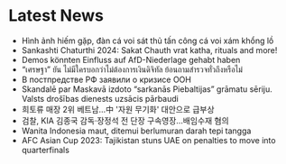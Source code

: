 # Latest News
-  Hình ảnh hiếm gặp, đàn cá voi sát thủ tấn công cá voi xám khổng lồ
-  Sankashti Chaturthi 2024: Sakat Chauth vrat katha, rituals and more!
-  Demos könnten Einfluss auf AfD-Niederlage gehabt haben
-  “เศรษฐา” ยัน ไม่มีใครบอกว่าไม่ต้องการเงินดิจิทัล ย้อนถามสำรวจทั่วถึงหรือไม่
-  В постпредстве РФ заявили о кризисе ООН
-  Skandalē par Maskavā izdoto “sarkanās Piebaltijas” grāmatu sēriju. Valsts drošības dienests uzsācis pārbaudi
-  희토류 매장 2위 베트남…中 '자원 무기화' 대안으로 급부상
-  검찰, KIA 김종국 감독·장정석 전 단장 구속영장…배임수재 혐의
-  Wanita Indonesia maut, ditemui berlumuran darah tepi tangga
-  AFC Asian Cup 2023: Tajikistan stuns UAE on penalties to move into quarterfinals

